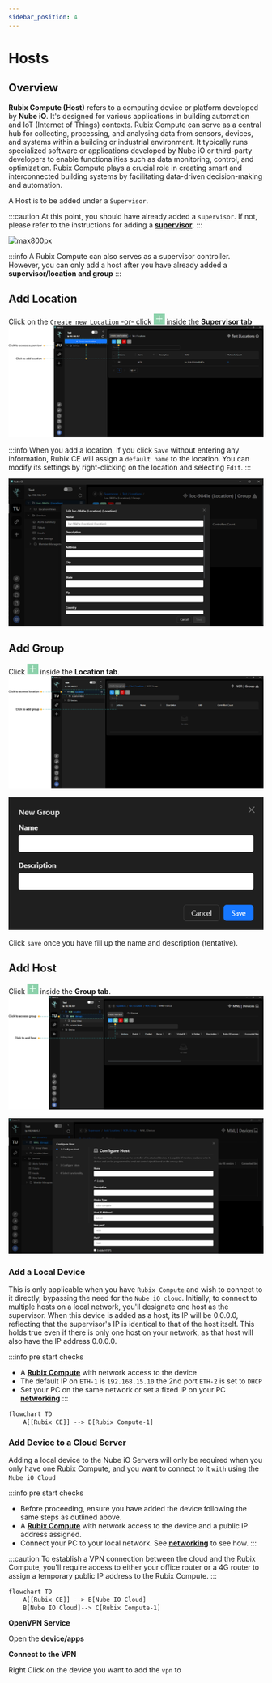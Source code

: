 ```yaml
---
sidebar_position: 4
---
```


# Hosts

## Overview
**Rubix Compute (Host)** refers to a computing device or platform developed by **Nube iO**. It's designed for various applications in building automation and IoT (Internet of Things) contexts. Rubix Compute can serve as a central hub for collecting, processing, and analysing data from sensors, devices, and systems within a building or industrial environment. It typically runs specialized software or applications developed by Nube iO or third-party developers to enable functionalities such as data monitoring, control, and optimization. Rubix Compute plays a crucial role in creating smart and interconnected building systems by facilitating data-driven decision-making and automation.

A Host is to be added under a `Supervisor`.

:::caution
At this point, you should have already added a `supervisor`. If not, please refer to the instructions for adding a **[supervisor](supervisor.md)**.
:::


![max800px](img/adding-host.gif)

:::info
A Rubix Compute can also serves as a supervisor controller. <br/>
However, you can only add a host after you have already added a **supervisor/location and group**
:::

## Add Location
Click on the `Create new Location` -or- click ![add-button.png](../img/apps/add-button.png)  inside the **Supervisor tab**
![max800px](../img/apps/add-location.png)

:::info
When you add a location, if you click `Save` without entering any information, Rubix CE will assign a `default name` to the location. You can modify its settings by right-clicking on the location and selecting `Edit`.
:::

![max800px](../img/apps/edit-location.png)


## Add Group
Click ![add-button.png](../img/apps/add-button.png)  inside the **Location tab**. 
![max800px](../img/apps/add-group.png)

![max300px](../img/apps/new-group.png)

Click `save` once you have fill up the name and description (tentative).

## Add Host
Click ![add-button.png](../img/apps/add-button.png)  inside the **Group tab**. 
![max800px](../img/apps/add-host.png)

![max800px](../img/apps/edit-host.png)


### Add a Local Device

This is only applicable when you have `Rubix Compute` and wish to connect to it directly, bypassing the need for the `Nube iO cloud`. 
Initially, to connect to multiple hosts on a local network, you'll designate one host as the supervisor. When this device is added as a host, its IP will be 0.0.0.0, reflecting that the supervisor's IP is identical to that of the host itself. This holds true even if there is only one host on your network, as that host will also have the IP address 0.0.0.0.

:::info pre start checks
- A **[Rubix Compute](../../hardware/controllers/supervisors/rubix-compute/overview.md)** with network access to the
  device
- The default IP on `ETH-1` is `192.168.15.10` the 2nd port `ETH-2` is set to `DHCP`
- Set your PC on the same network or set a fixed IP on your PC **[networking](../../hardware/controllers/supervisors/rubix-compute/networks.md)**
:::

```mermaid
flowchart TD
    A[[Rubix CE]] --> B[Rubix Compute-1]
```

### Add Device to a Cloud Server
Adding a local device to the Nube iO Servers will only be required when you only have one Rubix Compute, and you want to connect to it `with` using the `Nube iO Cloud`

:::info pre start checks
- Before proceeding, ensure you have added the device following the same steps as outlined above.
- A **[Rubix Compute](../../hardware/controllers/supervisors/rubix-compute/overview.md)** with network access to the device and a public IP address assigned.
- Connect your PC to your local network. See **[networking](../../hardware/controllers/supervisors/rubix-compute/networks.md)** to see how.
:::

:::caution
To establish a VPN connection between the cloud and the Rubix Compute, you'll require access to either your office router or a 4G router to assign a temporary public IP address to the Rubix Compute.
:::

```mermaid
flowchart TD
    A[[Rubix CE]] --> B[Nube IO Cloud]
    B[Nube IO Cloud]--> C[Rubix Compute-1]
```

<b>OpenVPN Service</b>

Open the **device/apps**

<b> Connect to the VPN </b>

Right Click on the device you want to add the `vpn` to






